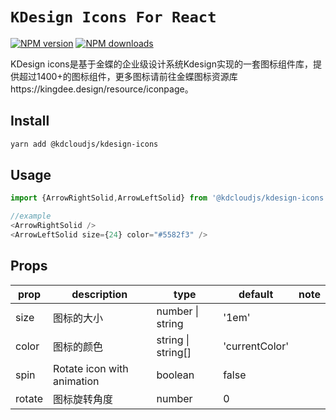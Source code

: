 # `KDesign Icons For React`

[![NPM version](https://img.shields.io/npm/v/@kdcloudjs/kdesign-icons.svg?style=flat)](https://www.npmjs.com/package/@kdcloudjs/kdesign-icons) [![NPM downloads](https://img.shields.io/npm/dm/@kdcloudjs/kdesign-icons?style=flat)](https://www.npmjs.com/package/@kdcloudjs/kdesign-icons)

KDesign icons是基于金蝶的企业级设计系统Kdesign实现的一套图标组件库，提供超过1400+的图标组件，更多图标请前往金蝶图标资源库https://kingdee.design/resource/iconpage。

## Install

```bash 
yarn add @kdcloudjs/kdesign-icons
```

## Usage

```ts
import {ArrowRightSolid,ArrowLeftSolid} from '@kdcloudjs/kdesign-icons'

//example
<ArrowRightSolid />
<ArrowLeftSolid size={24} color="#5582f3" />
```
## Props

|    prop	 | description  | type  | default | note |
| ---------- | --- | --- | --- | --- |
| size |  图标的大小 | number &#124; string |  '1em' |
| color |  图标的颜色 | string  &#124; string[] |  'currentColor' |
| spin |  Rotate icon with animation | boolean | false |
| rotate | 图标旋转角度 | number | 0 |

